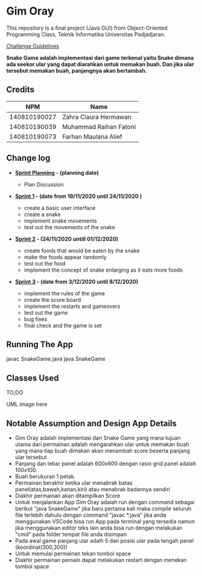 # Gim Oray

This repository is a final project (Java GUI) from Object-Oriented Programming Class, Teknik Informatika Universitas Padjadjaran. 

[Challenge Guidelines](challenge-guideline.md)

**Snake Game adalah implementasi dari game terkenal yaitu Snake dimana ada seekor ular yang dapat diarahkan untuk memakan buah. Dan jika ular tersebut memakan buah, panjangnya akan bertambah.**

## Credits
| NPM           | Name        |
| ------------- |-------------|
| 140810190027  | Zahra Claura Hermawan    |
| 140810190039  | Muhammad Raihan Fatoni    |
| 140810190073  | Farhan Maulana Alief|

## Change log
- **[Sprint Planning](changelog/sprint-planning.md) - (planning date)** 
   -  Plan Discussion

- **[Sprint 1](changelog/sprint-1.md) - (date from 19/11/2020 until 24/11/2020 )** 
   - create a basic user interface 
   - create a snake
   - implement snake movements
   - test out the movements of the snake

- **[Sprint 2](changelog/sprint-2.md) - (24/11/2020 untill 01/12/2020)** 
   - create foods that would be eaten by the snake 
   - make the foods appear randomly 
   - test out the food
   - implement the concept of snake enlarging as it eats more foods
   
- **[Sprint 3](changelog/sprint-3.md) - (date from 3/12/2020 until 8/12/2020)** 
   - implement the rules of the game
   - create the score board
   - implement the restarts and gameovers
   - test out the game
   - bug fixes
   - final check and the game is set

## Running The App

javac SnakeGame.java
java  SnakeGame

## Classes Used

TO;DO

UML image here

## Notable Assumption and Design App Details
- Gim Oray adalah implementasi dari Snake Game yang mana tujuan utama dari permainan adalah mengarahkan ular untuk memakan buah yang mana tiap buah dimakan akan menambah score beserta panjang ular tersebut
- Panjang dan lebar panel adalah 600x600 dengan rasio grid panel adalah 100x100.
- Buah berukuran 1 petak.
- Permainan berakhir ketika ular menabrak batas panel(atas,bawah,kanan,kiri) atau menabrak badannya sendiri
- Diakhir permainan akan ditampilkan Score
- Untuk menjalankan App Gim Oray adalah run dengan command sebagai berikut "java SnakeGame" jika baru pertama kali maka compile seluruh file terlebih dahulu dengan command "javac *.java" jika anda menggunakan VSCode bisa run App pada terminal yang tersedia namun jika menggunakan editor teks lain anda bisa run dengan melakukan "cmd" pada folder tempat file anda disimpan
- Pada awal game panjang ular adalh 5 dan posisi ular pada tengah panel (koordinat(300,300))
- Untuk memulai permainan tekan tombol space
- Diakhir permainan pemain dapat melakukan restart dengan menekan tombol space
